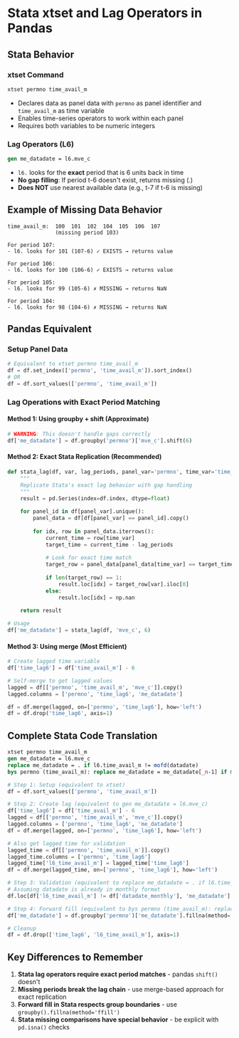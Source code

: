 # Stata xtset and Lag Operators in Pandas

## Stata Behavior

### xtset Command
```stata
xtset permno time_avail_m
```
- Declares data as panel data with `permno` as panel identifier and `time_avail_m` as time variable
- Enables time-series operators to work within each panel
- Requires both variables to be numeric integers

### Lag Operators (L6)
```stata
gen me_datadate = l6.mve_c
```
- `l6.` looks for the **exact** period that is 6 units back in time
- **No gap filling**: If period t-6 doesn't exist, returns missing (.)
- **Does NOT** use nearest available data (e.g., t-7 if t-6 is missing)

## Example of Missing Data Behavior

```
time_avail_m:  100  101  102  104  105  106  107
               (missing period 103)

For period 107:
- l6. looks for 101 (107-6) ✓ EXISTS → returns value
  
For period 106:  
- l6. looks for 100 (106-6) ✓ EXISTS → returns value

For period 105:
- l6. looks for 99 (105-6) ✗ MISSING → returns NaN

For period 104:
- l6. looks for 98 (104-6) ✗ MISSING → returns NaN
```

## Pandas Equivalent

### Setup Panel Data
```python
# Equivalent to xtset permno time_avail_m
df = df.set_index(['permno', 'time_avail_m']).sort_index()
# OR
df = df.sort_values(['permno', 'time_avail_m'])
```

### Lag Operations with Exact Period Matching

#### Method 1: Using groupby + shift (Approximate)
```python
# WARNING: This doesn't handle gaps correctly
df['me_datadate'] = df.groupby('permno')['mve_c'].shift(6)
```

#### Method 2: Exact Stata Replication (Recommended)
```python
def stata_lag(df, var, lag_periods, panel_var='permno', time_var='time_avail_m'):
    """
    Replicate Stata's exact lag behavior with gap handling
    """
    result = pd.Series(index=df.index, dtype=float)
    
    for panel_id in df[panel_var].unique():
        panel_data = df[df[panel_var] == panel_id].copy()
        
        for idx, row in panel_data.iterrows():
            current_time = row[time_var]
            target_time = current_time - lag_periods
            
            # Look for exact time match
            target_row = panel_data[panel_data[time_var] == target_time]
            
            if len(target_row) == 1:
                result.loc[idx] = target_row[var].iloc[0]
            else:
                result.loc[idx] = np.nan
    
    return result

# Usage
df['me_datadate'] = stata_lag(df, 'mve_c', 6)
```

#### Method 3: Using merge (Most Efficient)
```python
# Create lagged time variable
df['time_lag6'] = df['time_avail_m'] - 6

# Self-merge to get lagged values
lagged = df[['permno', 'time_avail_m', 'mve_c']].copy()
lagged.columns = ['permno', 'time_lag6', 'me_datadate']

df = df.merge(lagged, on=['permno', 'time_lag6'], how='left')
df = df.drop('time_lag6', axis=1)
```

## Complete Stata Code Translation

```stata
xtset permno time_avail_m
gen me_datadate = l6.mve_c 
replace me_datadate = . if l6.time_avail_m != mofd(datadate)
bys permno (time_avail_m): replace me_datadate = me_datadate[_n-1] if me_datadate == .
```

```python
# Step 1: Setup (equivalent to xtset)
df = df.sort_values(['permno', 'time_avail_m'])

# Step 2: Create lag (equivalent to gen me_datadate = l6.mve_c)
df['time_lag6'] = df['time_avail_m'] - 6
lagged = df[['permno', 'time_avail_m', 'mve_c']].copy()
lagged.columns = ['permno', 'time_lag6', 'me_datadate']
df = df.merge(lagged, on=['permno', 'time_lag6'], how='left')

# Also get lagged time for validation
lagged_time = df[['permno', 'time_avail_m']].copy()
lagged_time.columns = ['permno', 'time_lag6']
lagged_time['l6_time_avail_m'] = lagged_time['time_lag6']
df = df.merge(lagged_time, on=['permno', 'time_lag6'], how='left')

# Step 3: Validation (equivalent to replace me_datadate = . if l6.time_avail_m != mofd(datadate))
# Assuming datadate is already in monthly format
df.loc[df['l6_time_avail_m'] != df['datadate_monthly'], 'me_datadate'] = np.nan

# Step 4: Forward fill (equivalent to bys permno (time_avail_m): replace me_datadate = me_datadate[_n-1])
df['me_datadate'] = df.groupby('permno')['me_datadate'].fillna(method='ffill')

# Cleanup
df = df.drop(['time_lag6', 'l6_time_avail_m'], axis=1)
```

## Key Differences to Remember

1. **Stata lag operators require exact period matches** - pandas `shift()` doesn't
2. **Missing periods break the lag chain** - use merge-based approach for exact replication
3. **Forward fill in Stata respects group boundaries** - use `groupby().fillna(method='ffill')`
4. **Stata missing comparisons have special behavior** - be explicit with `pd.isna()` checks